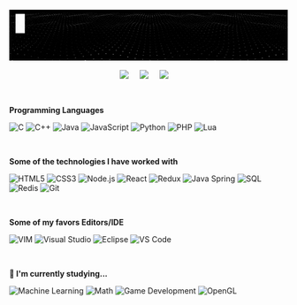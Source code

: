 [![](https://raw.githubusercontent.com/madureira/madureira/master/.github/profile.gif)](https://github.com/madureira)

<p align='center'>
  <a href="https://linkedin.com/in/rafaelmadureira/?locale=en_US"><img src="https://img.shields.io/badge/linkedin-%230077B5.svg?&style=for-the-badge&logo=linkedin&logoColor=white" /></a>&nbsp;&nbsp;&nbsp;&nbsp;
  <a href="https://codepen.io/rafael_madureira"><img src="https://img.shields.io/badge/codepen-%23000000.svg?&style=for-the-badge&logo=codepen&logoColor=white" /></a>&nbsp;&nbsp;&nbsp;&nbsp;
  <a href="https://twitter.com/TheMadureira"><img src="https://img.shields.io/badge/twitter-%231DA1F2.svg?&style=for-the-badge&logo=twitter&logoColor=white" /></a>&nbsp;&nbsp;&nbsp;&nbsp;
</p>

<br>

**Programming Languages**

![C](https://img.shields.io/badge/-C-333333?style=flat&logo=C)
![C++](https://img.shields.io/badge/-C++-333333?style=flat&logo=C%2B%2B&logoColor=00599C)
![Java](https://img.shields.io/badge/-Java-333333?style=flat&logo=Java&logoColor=007396)
![JavaScript](https://img.shields.io/badge/-JavaScript-333333?style=flat&logo=javascript)
![Python](https://img.shields.io/badge/-Python-333333?style=flat&logo=python)
![PHP](https://img.shields.io/badge/-PHP-333333?style=flat&logo=PHP)
![Lua](https://img.shields.io/badge/-Lua-333333?style=flat&logo=Lua)

<br>

**Some of the technologies I have worked with**

![HTML5](https://img.shields.io/badge/-HTML5-333333?style=flat&logo=HTML5)
![CSS3](https://img.shields.io/badge/-CSS3-333333?style=flat&logo=CSS3&logoColor=1572B6)
![Node.js](https://img.shields.io/badge/-Node.js-333333?style=flat&logo=node.js&logoColor=339933)
![React](https://img.shields.io/badge/-React-333333?style=flat&logo=React&logoColor=61DAFB)
![Redux](https://img.shields.io/badge/-Redux-333333?style=flat&logo=Redux&logoColor=61DAFB)
![Java Spring](https://img.shields.io/badge/-Spring-333333?style=flat&logo=spring&logoColor=6DB33F)
![SQL](https://img.shields.io/badge/-SQL-333333?style=flat&logo=MySQL)
![Redis](https://img.shields.io/badge/-Redis-333333?style=flat&logo=Redis)
![Git](https://img.shields.io/badge/-Git-333333?style=flat&logo=git)

<br>

**Some of my favors Editors/IDE**

![VIM](https://img.shields.io/badge/-VIM-333333?style=flat&logo=VIM&logoColor=CCCCCC)
![Visual Studio](https://img.shields.io/badge/-Visual%20Studio-333333?style=flat&logo=Visual%20Studio&logoColor=007ACC)
![Eclipse](https://img.shields.io/badge/-Eclipse-333333?style=flat&logo=Eclipse&logoColor=2C2255)
![VS Code](https://img.shields.io/badge/-vs%20code-333333?style=flat&logo=visual-studio-code&logoColor=007ACC)

<br>

**🌱 I'm currently studying...**

![Machine Learning](https://img.shields.io/badge/-Machine_Learning-333333?style=flat)
![Math](https://img.shields.io/badge/-Math-333333?style=flat)
![Game Development](https://img.shields.io/badge/-Game%20Development-333333?style=flat)
![OpenGL](https://img.shields.io/badge/-OpenGL-333333?style=flat&logo=OpenGL)
